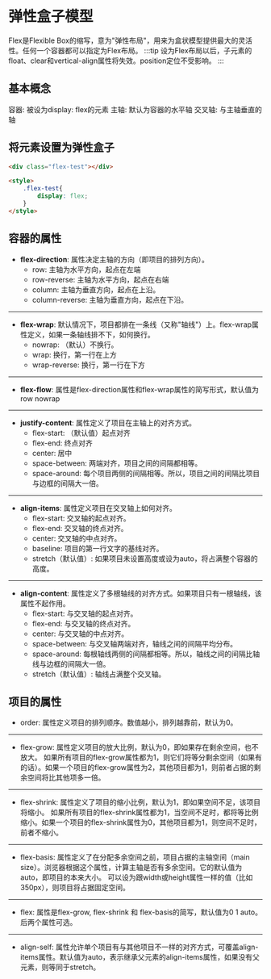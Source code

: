 # 弹性盒子模型
Flex是Flexible Box的缩写，意为"弹性布局"，用来为盒状模型提供最大的灵活性。任何一个容器都可以指定为Flex布局。
:::tip
设为Flex布局以后，子元素的float、clear和vertical-align属性将失效。position定位不受影响。
:::
## 基本概念
容器: 被设为display: flex的元素
主轴: 默认为容器的水平轴
交叉轴: 与主轴垂直的轴

## 将元素设置为弹性盒子
```html
<div class="flex-test"></div>

<style>
    .flex-test{
        display: flex;
    }
</style>
```

## 容器的属性
+ **flex-direction**: 属性决定主轴的方向（即项目的排列方向）。
  - row: 主轴为水平方向，起点在左端
  - row-reverse: 主轴为水平方向，起点在右端
  - column: 主轴为垂直方向，起点在上沿。
  - column-reverse: 主轴为垂直方向，起点在下沿。
---
+ **flex-wrap**: 默认情况下，项目都排在一条线（又称"轴线"）上。flex-wrap属性定义，如果一条轴线排不下，如何换行。
  - nowrap: （默认）不换行。
  - wrap: 换行，第一行在上方
  - wrap-reverse: 换行，第一行在下方
---
+ **flex-flow**: 属性是flex-direction属性和flex-wrap属性的简写形式，默认值为row nowrap
---
+ **justify-content**: 属性定义了项目在主轴上的对齐方式。
  - flex-start: （默认值）起点对齐
  - flex-end: 终点对齐
  - center:  居中
  - space-between: 两端对齐，项目之间的间隔都相等。
  - space-around: 每个项目两侧的间隔相等。所以，项目之间的间隔比项目与边框的间隔大一倍。
---
+ **align-items**: 属性定义项目在交叉轴上如何对齐。
  - flex-start: 交叉轴的起点对齐。
  - flex-end: 交叉轴的终点对齐。
  - center: 交叉轴的中点对齐。
  - baseline: 项目的第一行文字的基线对齐。
  - stretch（默认值）: 如果项目未设置高度或设为auto，将占满整个容器的高度。
---
+ **align-content**: 属性定义了多根轴线的对齐方式。如果项目只有一根轴线，该属性不起作用。
  - flex-start: 与交叉轴的起点对齐。
  - flex-end: 与交叉轴的终点对齐。
  - center: 与交叉轴的中点对齐。
  - space-between: 与交叉轴两端对齐，轴线之间的间隔平均分布。
  - space-around: 每根轴线两侧的间隔都相等。所以，轴线之间的间隔比轴线与边框的间隔大一倍。
  - stretch（默认值）: 轴线占满整个交叉轴。

## 项目的属性

+ order: 属性定义项目的排列顺序。数值越小，排列越靠前，默认为0。
---
+ flex-grow: 属性定义项目的放大比例，默认为0，即如果存在剩余空间，也不放大。
  如果所有项目的flex-grow属性都为1，则它们将等分剩余空间（如果有的话）。如果一个项目的flex-grow属性为2，其他项目都为1，则前者占据的剩余空间将比其他项多一倍。
---
+ flex-shrink: 属性定义了项目的缩小比例，默认为1，即如果空间不足，该项目将缩小。
  如果所有项目的flex-shrink属性都为1，当空间不足时，都将等比例缩小。如果一个项目的flex-shrink属性为0，其他项目都为1，则空间不足时，前者不缩小。
---
+ flex-basis: 属性定义了在分配多余空间之前，项目占据的主轴空间（main size）。浏览器根据这个属性，计算主轴是否有多余空间。它的默认值为auto，即项目的本来大小。
  可以设为跟width或height属性一样的值（比如350px），则项目将占据固定空间。
---
+ flex: 属性是flex-grow, flex-shrink 和 flex-basis的简写，默认值为0 1 auto。后两个属性可选。
---
+ align-self: 属性允许单个项目有与其他项目不一样的对齐方式，可覆盖align-items属性。默认值为auto，表示继承父元素的align-items属性，如果没有父元素，则等同于stretch。